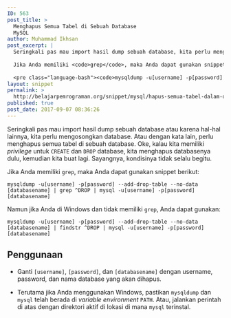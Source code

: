 ```yaml
---
ID: 563
post_title: >
  Menghapus Semua Tabel di Sebuah Database
  MySQL
author: Muhammad Ikhsan
post_excerpt: |
  Seringkali pas mau import hasil dump sebuah database, kita perlu mengosongkan database. Atau dengan kata lain, perlu menghapus semua tabel di sebuah database. Oke, kalau kita memiliki <em>privilege</em> untuk <code>CREATE</code> dan <code>DROP</code> database, kita menghapus databasenya dulu, kemudian kita buat lagi. Sayangnya, kondisinya tidak selalu begitu.
  
  Jika Anda memiliki <code>grep</code>, maka Anda dapat gunakan snippet berikut:
  
  <pre class="language-bash"><code>mysqldump -u[username] -p[password] --add-drop-table --no-data [databasename] | grep ^DROP | mysql -u[username] -p[password] [databasename]</code><div class="open-snippet">Lihat Snippet</div></pre>
layout: snippet
permalink: >
  http://belajarpemrograman.org/snippet/mysql/hapus-semua-tabel-dalam-database-mysql/
published: true
post_date: 2017-09-07 08:36:26
---
```

Seringkali pas mau import hasil dump sebuah database atau karena hal-hal lainnya, kita perlu mengosongkan database. Atau dengan kata lain, perlu menghapus semua tabel di sebuah database. Oke, kalau kita memiliki *privilege* untuk `CREATE` dan `DROP` database, kita menghapus databasenya dulu, kemudian kita buat lagi. Sayangnya, kondisinya tidak selalu begitu.

Jika Anda memiliki `grep`, maka Anda dapat gunakan snippet berikut:

```
mysqldump -u[username] -p[password] --add-drop-table --no-data [databasename] | grep ^DROP | mysql -u[username] -p[password] [databasename]
```

Namun jika Anda di Windows dan tidak memiliki `grep`, Anda dapat gunakan:

```
mysqldump -u[username] -p[password] --add-drop-table --no-data [databasename] | findstr ^DROP | mysql -u[username] -p[password] [databasename]
```

## Penggunaan

- Ganti `[username]`, `[password]`, dan `[databasename]` dengan username, password, dan nama database yang akan dihapus.

- Terutama jika Anda menggunakan Windows, pastikan `mysqldump` dan `mysql` telah berada di *variable environment* `PATH`. Atau, jalankan perintah di atas dengan direktori aktif di lokasi di mana `mysql` terinstal.